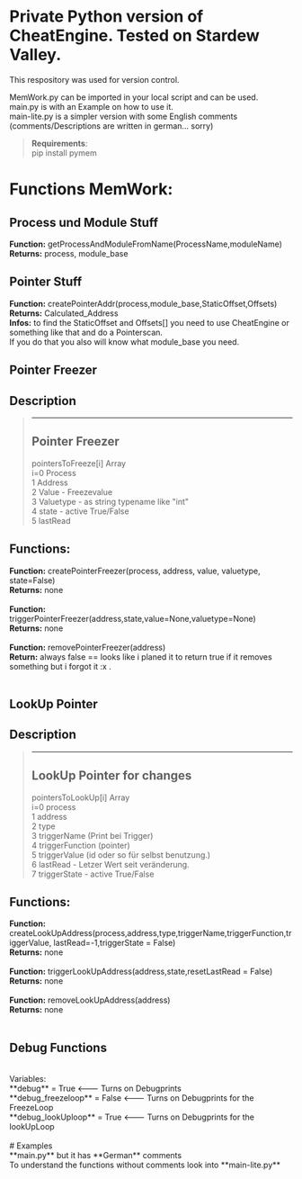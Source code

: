 # Private Python version of CheatEngine. Tested on Stardew Valley.
This respository was used for version control.<br />

MemWork.py can be imported in your local script and can be used. <br />
main.py is with an Example on how to use it.<br />
main-lite.py is a simpler version with some English comments<br/>
(comments/Descriptions are written in german... sorry)<br />

>**Requirements**:<br/>
>pip install pymem

# Functions MemWork:
## Process und Module Stuff
**Function:** getProcessAndModuleFromName(ProcessName,moduleName)<br />
**Returns:** process, module_base<br />

## Pointer Stuff
**Function:** createPointerAddr(process,module_base,StaticOffset,Offsets)<br />
**Returns:** Calculated_Address<br />
**Infos:** to find the StaticOffset and Offsets[] you need to use CheatEngine or something like that and do a Pointerscan.<br/>
If you do that you also will know what module_base you need.

## Pointer Freezer
## Description
>----------------------------------------------------------------------------------
>Pointer Freezer
>----------------------------------------------------------------------------------
>   pointersToFreeze[i] Array<br />
> i=0   Process<br />
>   1   Address <br />
>   2   Value - Freezevalue <br />
>   3   Valuetype - as string typename like "int"<br />
>   4   state - active True/False<br />
>   5   lastRead<br />
## Functions:
**Function:** createPointerFreezer(process, address, value, valuetype, state=False)<br />
**Returns:** none<br />
<br />
**Function:** triggerPointerFreezer(address,state,value=None,valuetype=None)<br />
**Returns:** none<br />
<br />
**Function:** removePointerFreezer(address)<br />
**Return:** always false == looks like i planed it to return true if it removes something but i forgot it :x .<br />
<br />
## LookUp Pointer
## Description
>----------------------------------------------------------------------------------
> LookUp Pointer for changes
>----------------------------------------------------------------------------------
>   pointersToLookUp[i] Array<br />
> i=0   process<br />
>   1   address<br />
>   2   type<br />
>   3   triggerName (Print bei Trigger)<br />
>   4   triggerFunction (pointer)<br />
>   5   triggerValue (id oder so für selbst benutzung.)<br />
>   6   lastRead - Letzer Wert seit veränderung.<br />
>   7   triggerState - active True/False<br />
## Functions:
**Function:** createLookUpAddress(process,address,type,triggerName,triggerFunction,triggerValue, lastRead=-1,triggerState = False)<br />
**Returns:** none<br />
<br />
**Function:** triggerLookUpAddress(address,state,resetLastRead = False)<br />
**Returns:** none<br />
<br />
**Function:** removeLookUpAddress(address)<br />
**Returns:** none<br />
<br />
## Debug Functions
<br />
Variables:<br />
**debug** = True <--- Turns on Debugprints<br />
**debug_freezeloop** = False <--- Turns on Debugprints for the FreezeLoop<br />
**debug_lookUploop** = True <--- Turns on Debugprints for the lookUpLoop<br />
<br/>
# Examples <br/>
**main.py** but it has **German** comments<br/>
To understand the functions without comments look into **main-lite.py**<br/>

